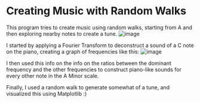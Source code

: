 # Creating Music with Random Walks
This program tries to create music using random walks, starting from A and then exploring nearby notes to create a tune.
![image](https://user-images.githubusercontent.com/22297592/204111435-5bca8454-3bde-488b-83f8-08fc2ee0953e.png)

I started by applying a Fourier Transform to deconstruct a sound of a C note on the piano, creating a graph of frequencies like this:
![image](https://user-images.githubusercontent.com/22297592/204111207-5a682c00-5f83-4fd9-9a84-f47dcf5ddb47.png)

I then used this info on the info on the ratios between the dominant frequency and the other frequencies to construct piano-like sounds for every other note in the A Minor scale.

Finally, I used a random walk to generate somewhat of a tune, and visualized this using Matplotlib :)
